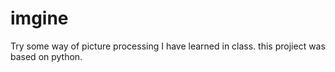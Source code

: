 # imgine
Try some way of picture processing I have learned in class. this projiect was based on  python.
